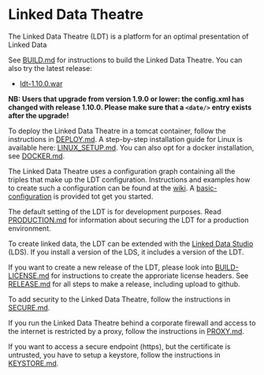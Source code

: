 # Linked Data Theatre
The Linked Data Theatre (LDT) is a platform for an optimal presentation of Linked Data

See [BUILD.md](BUILD.md) for instructions to build the Linked Data Theatre. You can also try the latest release:

- [ldt-1.10.0.war](https://github.com/architolk/Linked-Data-Theatre/releases/download/v1.1.0/ldt-1.10.0.war "ldt-1.10.0.war")

**NB: Users that upgrade from version 1.9.0 or lower: the config.xml has changed with release 1.10.0. Please make sure that a `<date/>` entry exists after the upgrade!**

To deploy the Linked Data Theatre in a tomcat container, follow the instructions in [DEPLOY.md](DEPLOY.md). A step-by-step installation guide for Linux is available here: [LINUX_SETUP.md](LINUX_SETUP.md). You can also opt for a docker installation, see [DOCKER.md](DOCKER.md).

The Linked Data Theatre uses a configuration graph containing all the triples that make up the LDT configuration. Instructions and examples how to create such a configuration can be found at the [wiki](https://github.com/architolk/Linked-Data-Theatre/wiki). A [basic-configuration](basic-configuration.ttl) is provided tot get you started.

The default setting of the LDT is for development purposes. Read [PRODUCTION.md](PRODUCTION.md) for information about securing the LDT for a production environment.

To create linked data, the LDT can be extended with the [Linked Data Studio](https://github.com/architolk/Linked-Data-Studio) (LDS). If you install a version of the LDS, it includes a version of the LDT.

If you want to create a new release of the LDT, please look into [BUILD-LICENSE.md](BUILD-LICENSE.md) for instructions to create the approriate license headers. See [RELEASE.md](RELEASE.md) for all steps to make a release, including upload to github.

To add security to the Linked Data Theatre, follow the instructions in [SECURE.md](SECURE.md).

If you run the Linked Data Theatre behind a corporate firewall and access to the internet is restricted by a proxy, follow the instructions in [PROXY.md](PROXY.md).

If you want to access a secure endpoint (https), but the certificate is untrusted, you have to setup a keystore, follow the instructions in [KEYSTORE.md](KEYSTORE.md).
